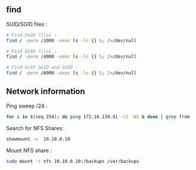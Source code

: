 ## find

SUID/SGID files :
```sh
# Find SGID files :
find / -perm /2000 -exec ls -ls {} \; 2>/dev/null

# Find SUID files :
find / -perm /4000 -exec ls -ls {} \; 2>/dev/null

# Find both SGID and SUID :
find / -perm /6000 -exec ls -ls {} \; 2>/dev/null
```


## Network information 

Ping sweep /24 :
```sh
for i in $(seq 254); do ping 172.16.139.$i -c1 -W1 & done | grep from
```


Search for NFS Shares:
```sh
showmount -e  10.10.0.10
```
Mount NFS share :
```bash
sudo mount -t nfs 10.10.0.10:/backups /var/backups
```

